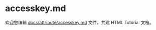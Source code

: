 accesskey.md
===

欢迎您编辑 <a target="__blank" href="https://github.com/jaywcjlove/html-tutorial/blob/master/docs/attribute/accesskey.md">docs/attribute/accesskey.md</a> 文件，共建 HTML Tutorial 文档。